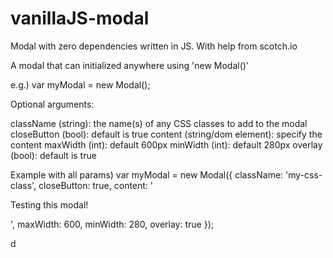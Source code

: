 # vanillaJS-modal
Modal with zero dependencies written in JS. With help from scotch.io

A modal that can initialized anywhere using 'new Modal()'

e.g.) 
  var myModal = new Modal();
  
Optional arguments: 

className (string): the name(s) of any CSS classes to add to the modal
closeButton (bool): default is true
content (string/dom element): specify the content
maxWidth (int): default 600px
minWidth (int): default 280px
overlay (bool): default is true

Example with all params)
  var myModal = new Modal({
    className: 'my-css-class',
    closeButton: true,
    content: '<p>Testing this modal!</p>',
    maxWidth: 600,
    minWidth: 280,
    overlay: true
  });
    
    
d
